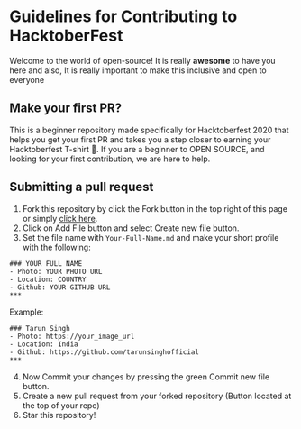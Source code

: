 # Guidelines for Contributing to HacktoberFest

Welcome to the world of open-source! It is really **awesome** to have you here and also, It is really important to make this inclusive and open to everyone

## Make your first PR?

This is a beginner repository made specifically for Hacktoberfest 2020 that helps you get your first PR and takes you a step closer to earning your Hacktoberfest T-shirt 👕. If you are a beginner to OPEN SOURCE, and looking for your first contribution, we are here to help.

## Submitting a pull request

1. Fork this repository by click the Fork button in the top right of this page or simply [click here](https://github.com/tarunsinghofficial/HacktoberFest/fork).
2. Click on Add File button and select Create new file button.
3. Set the file name with `Your-Full-Name.md` and make your short profile with the following:
```
### YOUR FULL NAME
- Photo: YOUR PHOTO URL
- Location: COUNTRY
- Github: YOUR GITHUB URL
***
```
Example:

```
### Tarun Singh
- Photo: https://your_image_url
- Location: India
- Github: https://github.com/tarunsinghofficial
***
```
4. Now Commit your changes by pressing the green Commit new file button.
5. Create a new pull request from your forked repository (Button located at the top of your repo)
8. Star this repository!
